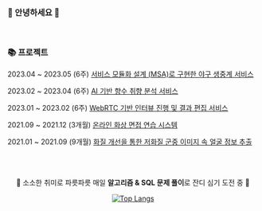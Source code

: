 <!-- ### Hi there 👋   -->

### 🌼 안녕하세요 🌼 

<br>

<div>

<h3> 📚 프로젝트  </h3>

2023.04 ~ 2023.05 (6주) [서비스 모듈화 설계 (MSA)로 구현한 야구 생중계 서비스](https://github.com/yuuforest/BacktoBack)<br>

2023.02 ~ 2023.04 (6주) [AI 기반 향수 취향 분석 서비스](https://github.com/yuuforest/InCense)

2023.01 ~ 2023.02 (6주) [WebRTC 기반 인터뷰 진행 및 결과 편집 서비스](https://github.com/yuuforest/Intube)

2021.09 ~ 2021.12 (3개월) [온라인 화상 면접 연습 시스템](https://github.com/yuuforest/2021-GraduationProject)

2021.01 ~ 2021.09 (9개월) [화질 개선을 통한 저화질 군중 이미지 속 얼굴 정보 추출](https://github.com/yuuforest/2021-BIGDAS)

</div>

<br><br>

<div align=center>
  
🌱 소소한 취미로 파릇파릇 매일 <b>알고리즘 & SQL 문제 풀이</b>로 잔디 심기 도전 중 🌱

[![Top Langs](https://github-readme-stats.vercel.app/api/top-langs/?username=yuuforest&layout=compact)](https://github.com/yuuforest/github-readme-stats)

</div>

